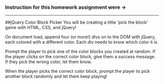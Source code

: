 ### Instruction for this homework assignment were ->

----------------------------------------------

##jQuery Color Block Picker
You will be creating a little 'pick the block' game with HTML, CSS, and jQuery!

On document load, append four (or more!) divs on to the DOM with jQuery, each colored with a different color. Each div needs to know which color it is.

Prompt the player to pick one of the color blocks you created at random. If the player clicks on the correct color block, give them a success message. If they pick the wrong color, let them know.

When the player picks the correct color block, prompt the player to pick another block randomly and let them keep playing!
